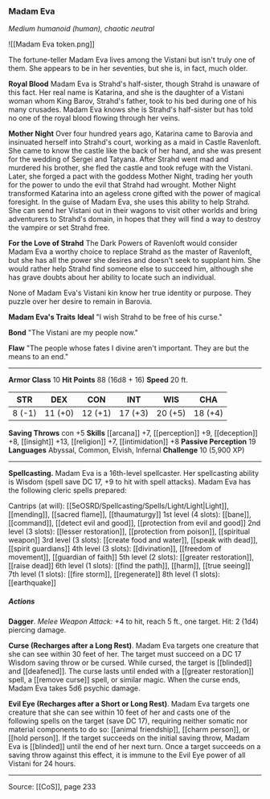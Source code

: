 ### Madam Eva
_Medium humanoid (human), chaotic neutral_

![[Madam Eva token.png]]

The fortune-teller Madam Eva lives among the Vistani but isn't truly one of them. She appears to be in her seventies, but she is, in fact, much older.

**Royal Blood** Madam Eva is Strahd's half-sister, though Strahd is unaware of this fact. Her real name is Katarina, and she is the daughter of a Vistani woman whom King Barov, Strahd's father, took to his bed during one of his many crusades. Madam Eva knows she is Strahd's half-sister but has told no one of the royal blood flowing through her veins.


**Mother Night** Over four hundred years ago, Katarina came to Barovia and insinuated herself into Strahd's court, working as a maid in Castle Ravenloft. She came to know the castle like the back of her hand, and she was present for the wedding of Sergei and Tatyana. After Strahd went mad and murdered his brother, she fled the castle and took refuge with the Vistani. Later, she forged a pact with the goddess Mother Night, trading her youth for the power to undo the evil that Strahd had wrought. Mother Night transformed Katarina into an ageless crone gifted with the power of magical foresight. In the guise of Madam Eva, she uses this ability to help Strahd. She can send her Vistani out in their wagons to visit other worlds and bring adventurers to Strahd's domain, in hopes that they will find a way to destroy the vampire or set Strahd free.


**For the Love of Strahd** The Dark Powers of Ravenloft would consider Madam Eva a worthy choice to replace Strahd as the master of Ravenloft, but she has all the power she desires and doesn't seek to supplant him. She would rather help Strahd find someone else to succeed him, although she has grave doubts about her ability to locate such an individual.

None of Madam Eva's Vistani kin know her true identity or purpose. They puzzle over her desire to remain in Barovia.



**Madam Eva's Traits** **Ideal** "I wish Strahd to be free of his curse."


**Bond** "The Vistani are my people now."


**Flaw** "The people whose fates I divine aren't important. They are but the means to an end."







---

**Armor Class** 10
**Hit Points** 88 (16d8 + 16)
**Speed** 20 ft.

| STR     | DEX     | CON     | INT     | WIS     | CHA     |
|---------|---------|---------|---------|---------|---------|
| 8 (-1) | 11 (+0) | 12 (+1) | 17 (+3) | 20 (+5) | 18 (+4) |

**Saving Throws** con +5
**Skills** [[arcana]] +7, [[perception]] +9, [[deception]] +8, [[insight]] +13, [[religion]] +7, [[intimidation]] +8
**Passive Perception** 19
**Languages** Abyssal, Common, Elvish, Infernal
**Challenge** 10 (5,900 XP)

---

**Spellcasting.** Madam Eva is a 16th-level spellcaster. Her spellcasting ability is Wisdom (spell save DC 17, +9 to hit with spell attacks). Madam Eva has the following cleric spells prepared:

Cantrips (at will): [[5eOSRD/Spellcasting/Spells/Light/Light|Light]], [[mending]], [[sacred flame]], [[thaumaturgy]]
1st level (4 slots): [[bane]], [[command]], [[detect evil and good]], [[protection from evil and good]]
2nd level (3 slots): [[lesser restoration]], [[protection from poison]], [[spiritual weapon]]
3rd level (3 slots): [[create food and water]], [[speak with dead]], [[spirit guardians]]
4th level (3 slots): [[divination]], [[freedom of movement]], [[guardian of faith]]
5th level (2 slots): [[greater restoration]], [[raise dead]]
6th level (1 slots): [[find the path]], [[harm]], [[true seeing]]
7th level (1 slots): [[fire storm]], [[regenerate]]
8th level (1 slots): [[earthquake]]

##### Actions
**Dagger**. _Melee Weapon Attack:_ +4 to hit, reach 5 ft., one target. Hit: 2 (1d4) piercing damage.

**Curse (Recharges after a Long Rest)**. Madam Eva targets one creature that she can see within 30 feet of her. The target must succeed on a DC 17 Wisdom saving throw or be cursed. While cursed, the target is [[blinded]] and [[deafened]]. The curse lasts until ended with a [[greater restoration]] spell, a [[remove curse]] spell, or similar magic. When the curse ends, Madam Eva takes 5d6 psychic damage.

**Evil Eye (Recharges after a Short or Long Rest)**. Madam Eva targets one creature that she can see within 10 feet of her and casts one of the following spells on the target (save DC 17), requiring neither somatic nor material components to do so: [[animal friendship]], [[charm person]], or [[hold person]]. If the target succeeds on the initial saving throw, Madam Eva is [[blinded]] until the end of her next turn. Once a target succeeds on a saving throw against this effect, it is immune to the Evil Eye power of all Vistani for 24 hours.


---

Source: [[CoS]], page 233